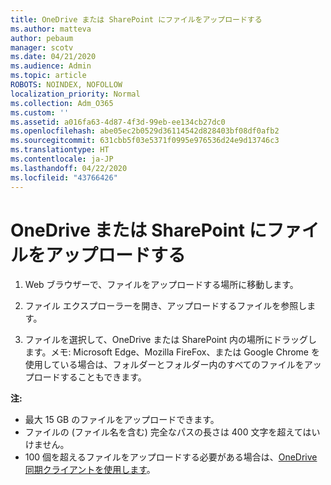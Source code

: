 ```yaml
---
title: OneDrive または SharePoint にファイルをアップロードする
ms.author: matteva
author: pebaum
manager: scotv
ms.date: 04/21/2020
ms.audience: Admin
ms.topic: article
ROBOTS: NOINDEX, NOFOLLOW
localization_priority: Normal
ms.collection: Adm_O365
ms.custom: ''
ms.assetid: a016fa63-4d87-4f3d-99eb-ee134cb27dc0
ms.openlocfilehash: abe05ec2b0529d36114542d828403bf08df0afb2
ms.sourcegitcommit: 631cbb5f03e5371f0995e976536d24e9d13746c3
ms.translationtype: HT
ms.contentlocale: ja-JP
ms.lasthandoff: 04/22/2020
ms.locfileid: "43766426"
---
```

# <a name="upload-files-to-onedrive-or-sharepoint"></a>OneDrive または SharePoint にファイルをアップロードする

1. Web ブラウザーで、ファイルをアップロードする場所に移動します。
    
2. ファイル エクスプローラーを開き、アップロードするファイルを参照します。
    
3. ファイルを選択して、OneDrive または SharePoint 内の場所にドラッグします。メモ: Microsoft Edge、Mozilla FireFox、または Google Chrome を使用している場合は、フォルダーとフォルダー内のすべてのファイルをアップロードすることもできます。
    
**注:**
- 最大 15 GB のファイルをアップロードできます。 
- ファイルの (ファイル名を含む) 完全なパスの長さは 400 文字を超えてはいけません。 
- 100 個を超えるファイルをアップロードする必要がある場合は、[OneDrive 同期クライアントを使用します](https://go.microsoft.com/fwlink/?linkid=866427)。 
  

